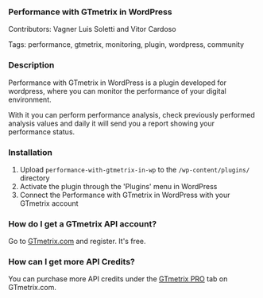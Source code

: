 ### Performance with GTmetrix in WordPress
Contributors: Vagner Luis Soletti and Vitor Cardoso

Tags: performance, gtmetrix, monitoring, plugin, wordpress, community


### Description

Performance with GTmetrix in WordPress is a plugin developed for wordpress, where you can monitor the performance of your digital environment.

With it you can perform performance analysis, check previously performed analysis values and daily it will send you a report showing your performance status.

### Installation

1. Upload `performance-with-gtmetrix-in-wp` to the `/wp-content/plugins/` directory
2. Activate the plugin through the 'Plugins' menu in WordPress
3. Connect the Performance with GTmetrix in WordPress with your GTmetrix account


### How do I get a GTmetrix API account?

Go to [GTmetrix.com](http://gtmetrix.com/) and register. It's free.

### How can I get more API Credits?

You can purchase more API credits under the [GTmetrix PRO](https://gtmetrix.com/pro/) tab on GTmetrix.com.

